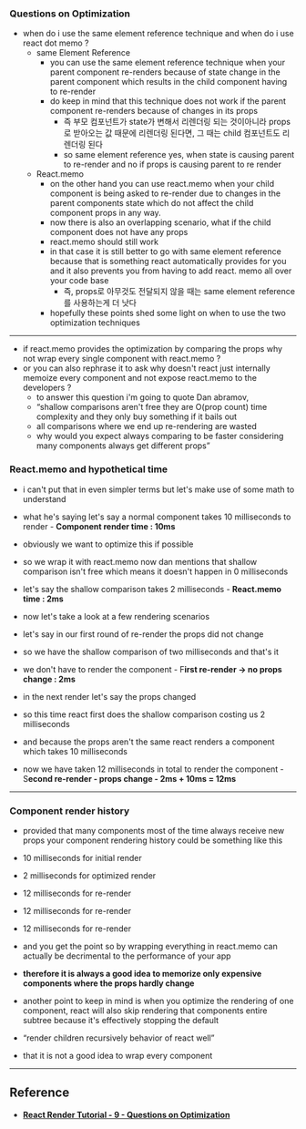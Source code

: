 ### Questions on Optimization

- when do i use the same element reference technique and when do i use react dot memo ?
  - same Element Reference
    - you can use the same element reference technique when your parent component re-renders because of state change in the parent component which results in the child component having to re-render
    - do keep in mind that this technique does not work if the parent component re-renders because of changes in its props
      - 즉 부모 컴포넌트가 state가 변해서 리렌더링 되는 것이아니라 props로 받아오는 값 때문에 리렌더링 된다면, 그 때는 child 컴포넌트도 리렌더링 된다
      - so same element reference yes, when state is causing parent to re-render and no if props is causing parent to re render
  - React.memo
    - on the other hand you can use react.memo when your child component is being asked to re-render due to changes in the parent components state which do not affect the child component props in any way.
    - now there is also an overlapping scenario, what if the child component does not have any props
    - react.memo should still work
    - in that case it is still better to go with same element reference because that is something react automatically provides for you and it also prevents you from having to add react. memo all over your code base
      - 즉, props로 아무것도 전달되지 않을 때는 same element reference를 사용하는게 더 낫다
    - hopefully these points shed some light on when to use the two optimization techniques

---

- if react.memo provides the optimization by comparing the props why not wrap every single component with react.memo ?
- or you can also rephrase it to ask why doesn't react just internally memoize every component and not expose react.memo to the developers ?
  - to answer this question i'm going to quote Dan abramov,
  - “shallow comparisons aren't free they are O(prop count) time complexity and they only buy something if it bails out
  - all comparisons where we end up re-rendering are wasted
  - why would you expect always comparing to be faster considering many components always get different props”

### React.memo and hypothetical time

- i can't put that in even simpler terms but let's make use of some math to understand
- what he's saying let's say a normal component takes 10 milliseconds to render - **Component render time : 10ms**
- obviously we want to optimize this if possible
- so we wrap it with react.memo now dan mentions that shallow comparison isn't free which means it doesn't happen in 0 milliseconds
- let's say the shallow comparison takes 2 milliseconds - **React.memo time : 2ms**

- now let's take a look at a few rendering scenarios
- let's say in our first round of re-render the props did not change
- so we have the shallow comparison of two milliseconds and that's it
- we don't have to render the component - F**irst re-render → no props change : 2ms**

- in the next render let's say the props changed
- so this time react first does the shallow comparison costing us 2 milliseconds
- and because the props aren't the same react renders a component which takes 10 milliseconds
- now we have taken 12 milliseconds in total to render the component - S**econd re-render - props change - 2ms + 10ms = 12ms**

---

### Component render history

- provided that many components most of the time always receive new props your component rendering history could be something like this
- 10 milliseconds for initial render
- 2 milliseconds for optimized render
- 12 milliseconds for re-render
- 12 milliseconds for re-render
- 12 milliseconds for re-render
- and you get the point so by wrapping everything in react.memo can actually be decrimental to the performance of your app
- **therefore it is always a good idea to memorize only expensive components where the props hardly change**

- another point to keep in mind is when you optimize the rendering of one component, react will also skip rendering that components entire subtree because it's effectively stopping the default
- “render children recursively behavior of react well”
- that it is not a good idea to wrap every component

---

## Reference

- **[React Render Tutorial - 9 - Questions on Optimization](https://www.youtube.com/watch?v=8T1TRh8xDig&list=PLC3y8-rFHvwg7czgqpQIBEAHn8D6l530t&index=9)**
